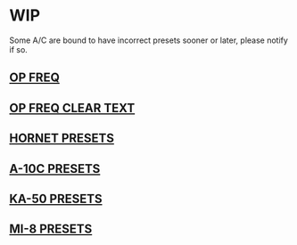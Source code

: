 # WIP

Some A/C are bound to have incorrect presets sooner or later, please notify if so.  

## [OP FREQ](operational_freq.png)

## [OP FREQ CLEAR TEXT](/Radios/op_freq_132.md)

## [HORNET PRESETS](/Radios/hornet_presets.png)

## [A-10C PRESETS](/Radios/A10PRESETS.PNG)

## [KA-50 PRESETS](/Radios/KA50_PRESETS.PNG)

## [MI-8 PRESETS](/Radios/MI8_PRESETS.PNG)


